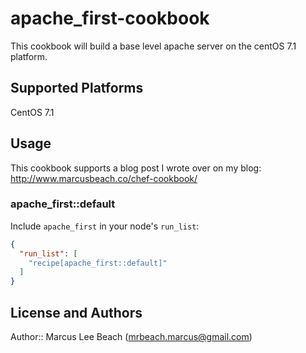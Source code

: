 # apache_first-cookbook

This cookbook will build a base level apache server on the centOS 7.1 platform.

## Supported Platforms

CentOS 7.1

## Usage

This cookbook supports a blog post I wrote over on my blog: http://www.marcusbeach.co/chef-cookbook/

### apache_first::default

Include `apache_first` in your node's `run_list`:

```json
{
  "run_list": [
    "recipe[apache_first::default]"
  ]
}
```

## License and Authors

Author:: Marcus Lee Beach (<mrbeach.marcus@gmail.com>)
